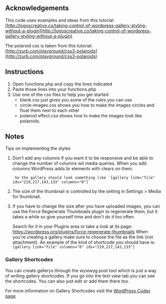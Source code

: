 ## Acknowledgements
This code uses examples and ideas from this tutorial: [http://logoscreative.co/taking-control-of-wordpress-gallery-styling-without-a-plugin](http://logoscreative.co/taking-control-of-wordpress-gallery-styling-without-a-plugin)

The polaroid css is taken from this tutorial: [http://zurb.com/playground/css3-polaroids](http://zurb.com/playground/css3-polaroids)

## Instructions

1. Open functions.php and copy the lines indicated
2. Paste those lines into your functions.php
3. Use one of the css files to help you get started
    * blank.css just gives you some of the rules you can use
    * circle-images.css shows you how to make the images circles and float them next to each other
    * polaroid effect.css shows how to make the images look like polaroids.  

## Notes
Tips on implementing the styles

1. Don't add any columns if you want it to be responsive and be able to change the number of columns wit media queries. When you add columns WordPress adds br elements with clears on them.

        So the gallery should look something like `[gallery link="file" ids="219,217,143,133" columns="0"]`

2. The size of the thumbnail is controlled by the setting in Settings > Media for thumbnail.

3. If you have to change the size after you have uploaded images, you can use the Force Regenerate Thumbnails plugin to regenerate them, but it takes a while so give yourself time and don't do it too often.

    Search for it in your Plugins area or take a look at its page: https://wordpress.org/plugins/force-regenerate-thumbnails
    When you're creating a gallery make sure to choose the file as the link (not attachment). An example of the kind of shortcode you should have is:
    `[gallery link="file" columns="0" ids="219,217,143,133"]`

### Gallery Shortcodes
You can create gallerys through the wysiwyg post tool which is just a way of writing gallery shortcodes. If you go into the text view tab you can see the shortcodes. You can also just edit or add them there too. 

For more information on Gallery Shortcodes visit the [WordPress Codex page](http://codex.wordpress.org/Gallery_Shortcode)
